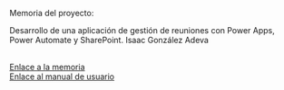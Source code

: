 Memoria del proyecto:
<br>
<p>Desarrollo de una aplicación de gestión de reuniones con Power Apps, Power Automate y SharePoint. Isaac González Adeva</p>
<br>
<a href="">Enlace a la memoria</a>
<br>
<a href="">Enlace al manual de usuario</a>
